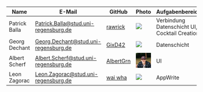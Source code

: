 | Name | E-Mail | GitHub | Photo | Aufgabenbereich |
|-|-|-|-|-|
| Patrick Balla | Patrick.Balla@stud.uni-regensburg.de | [rawrick](https://github.com/rawrick) | ![](./img/patrick.jpg) | Verbindung Datenschicht UI, Cocktail Creation |
| Georg Dechant | Georg.Dechant@stud.uni-regensburg.de | [GixD42](https://github.com/GixD42) | ![](./img/georg.jpg) | Datenschicht |
| Albert Scherf | Albert.Scherf@stud.uni-regensburg.de | [AlbertGrn](https://github.com/AlbertGrn) | ![](./img/albert.jpg) | UI  |
| Leon Zagorac | Leon.Zagorac@stud.uni-regensburg.de | [wai wha](https://github.com/waiwha-project) | ![](./img/leon.jpg) | AppWrite |

